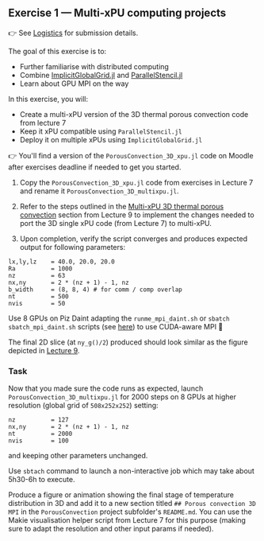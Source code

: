 <!--This file was generated, do not modify it.-->
## Exercise 1 — **Multi-xPU computing projects**

👉 See [Logistics](/logistics/#submission) for submission details.

The goal of this exercise is to:
- Further familiarise with distributed computing
- Combine [ImplicitGlobalGrid.jl](https://github.com/eth-cscs/ImplicitGlobalGrid.jl) and [ParallelStencil.jl](https://github.com/omlins/ParallelStencil.jl)
- Learn about GPU MPI on the way

In this exercise, you will:
- Create a multi-xPU version of the 3D thermal porous convection code from lecture 7
- Keep it xPU compatible using `ParallelStencil.jl`
- Deploy it on multiple xPUs using `ImplicitGlobalGrid.jl`

👉 You'll find a version of the `PorousConvection_3D_xpu.jl` code on Moodle after exercises deadline if needed to get you started.

1. Copy the `PorousConvection_3D_xpu.jl` code from exercises in Lecture 7 and rename it `PorousConvection_3D_multixpu.jl`.

2. Refer to the steps outlined in the [Multi-xPU 3D thermal porous convection](#multi-xpu_3d_thermal_porous_convection) section from Lecture 9 to implement the changes needed to port the 3D single xPU code (from Lecture 7) to multi-xPU.

3. Upon completion, verify the script converges and produces expected output for following parameters:

````julia:ex1
lx,ly,lz    = 40.0, 20.0, 20.0
Ra          = 1000
nz          = 63
nx,ny       = 2 * (nz + 1) - 1, nz
b_width     = (8, 8, 4) # for comm / comp overlap
nt          = 500
nvis        = 50
````

Use 8 GPUs on Piz Daint adapting the `runme_mpi_daint.sh` or `sbatch sbatch_mpi_daint.sh` scripts (see [here](/software_install/#cuda-aware_mpi_on_piz_daint)) to use CUDA-aware MPI 🚀

The final 2D slice (at `ny_g()/2`) produced should look similar as the figure depicted in [Lecture 9](#benchmark_run).

### Task

Now that you made sure the code runs as expected, launch `PorousConvection_3D_multixpu.jl` for 2000 steps on 8 GPUs at higher resolution (global grid of `508x252x252`) setting:

````julia:ex2
nz          = 127
nx,ny       = 2 * (nz + 1) - 1, nz
nt          = 2000
nvis        = 100
````

and keeping other parameters unchanged.

Use `sbtach` command to launch a non-interactive job which may take about 5h30-6h to execute.

Produce a figure or animation showing the final stage of temperature distribution in 3D and add it to a new section titled `## Porous convection 3D MPI` in the `PorousConvection` project subfolder's `README.md`. You can use the Makie visualisation helper script from Lecture 7 for this purpose (making sure to adapt the resolution and other input params if needed).

